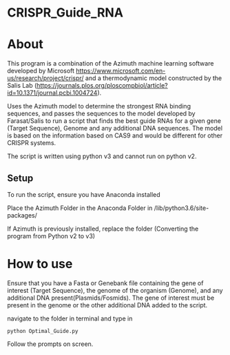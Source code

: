 # CRISPR_Guide_RNA

# About
This program is a combination of the Azimuth machine learning software developed by Microsoft https://www.microsoft.com/en-us/research/project/crispr/ and a thermodynamic model constructed by the Salis Lab (https://journals.plos.org/ploscompbiol/article?id=10.1371/journal.pcbi.1004724). 

Uses the Azimuth model to determine the strongest RNA binding sequences, and passes the sequences to the model developed by Farasat/Salis to run a script that finds the best guide RNAs for a given gene (Target Sequence), Genome and any additional DNA sequences. The model is based on the 
information based on CAS9 and would be different for other CRISPR systems. 

The script is written using python v3 and cannot run on python v2. 

## Setup

To run the script, ensure you have Anaconda installed
  
Place the Azimuth Folder in the Anaconda Folder in /lib/python3.6/site-packages/ 

If Azimuth is previously installed, replace the folder (Converting the program from Python v2 to v3)

# How to use
Ensure that you have a Fasta or Genebank file containing the gene of interest (Target Sequence), the genome of the organism (Genome), and any additional DNA present(Plasmids/Fosmids). The gene of interest must be present in the genome or the other additional DNA added to the script.

navigate to the folder in terminal and type in

```
python Optimal_Guide.py
```

Follow the prompts on screen. 

  
